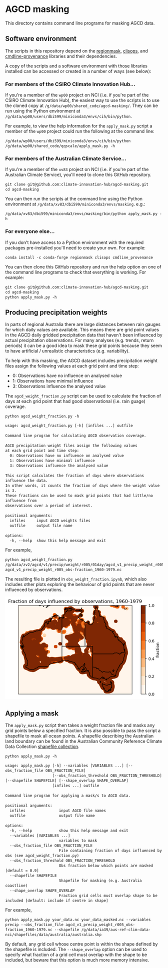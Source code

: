 # AGCD masking

This directory contains command line programs for masking AGCD data.

## Software environment

The scripts in this repository depend on the
[regionmask](https://regionmask.readthedocs.io),
[clisops](https://clisops.readthedocs.io), and
[cmdline-provenance](https://cmdline-provenance.readthedocs.io) libraries
and their dependencies.

A copy of the scripts and a software environment with those libraries installed
can be accessed or created in a number of ways (see below):

### For members of the CSIRO Climate Innovation Hub...

If you're a member of the `wp00` project on NCI
(i.e. if you're part of the CSIRO Climate Innovation Hub),
the easiest way to use the scripts is to use the cloned copy at `/g/data/wp00/shared_code/agcd-masking/`.
They can be run using the Python environment at `/g/data/wp00/users/dbi599/miniconda3/envs/cih/bin/python`.

For example, to view the help information for the `apply_mask.py` script
a member of the `wp00` project could run the following at the command line:

```
/g/data/wp00/users/dbi599/miniconda3/envs/cih/bin/python /g/data/wp00/shared_code/qqscale/apply_mask.py -h
```

### For members of the Australian Climate Service...

If you're a member of the `xv83` project on NCI
(i.e. if you're part of the Australian Climate Service),
you'll need to clone this GitHub repository.

```
git clone git@github.com:climate-innovation-hub/agcd-masking.git
cd agcd-masking
```

You can then run the scripts at the command line
using the Python environment at `/g/data/xv83/dbi599/miniconda3/envs/masking`. e.g.:

```
/g/data/xv83/dbi599/miniconda3/envs/masking/bin/python apply_mask.py -h
```

### For everyone else...

If you don't have access to a Python environment with the required packages
pre-installed you'll need to create your own.
For example:

```
conda install -c conda-forge regionmask clisops cmdline_provenance 
```

You can then clone this GitHub repository and run the help option
on one of the command line programs to check that everything is working.
For example:

```
git clone git@github.com:climate-innovation-hub/agcd-masking.git
cd agcd-masking
python apply_mask.py -h
```

## Producing precipitation weights

In parts of regional Australia there are large distances between rain gauges
for which daily values are available.
This means there are grid point values in the AGCD daily gridded precipitation data
that haven't been influenced by actual precipitation observations.
For many analyses (e.g. trends, return periods) it can be a good idea to mask these grid points
because they seem to have artificial / unrealistic characteristics (e.g. variability).

To help with this masking,
the AGCD dataset includes precipitation weight files assign the following values
at each grid point and time step:  
- 0: Observations have no influence on analysed value  
- 1: Observations have minimal influence  
- 3: Observations influence the analysed value  

The `agcd_weight_fraction.py` script can be used to calculate the fraction of days at each grid point
that had good observational (i.e. rain guage) coverage.

```
python agcd_weight_fraction.py -h
```

```
usage: agcd_weight_fraction.py [-h] [infiles ...] outfile

Command line program for calculating AGCD observation coverage.

AGCD precipitation weight files assign the following values
at each grid point and time step:
  0: Observations have no influence on analysed value
  1: Observations have minimal influence
  3: Observations influence the analysed value

This script calculates the fraction of days where observations influence the data.
In other words, it counts the fraction of days where the weight value is 3.
These fractions can be used to mask grid points that had little/no influence from
observations over a period of interest. 

positional arguments:
  infiles     input AGCD weights files
  outfile     output file name

options:
  -h, --help  show this help message and exit
```

For example, 

```
python agcd_weight_fraction.py /g/data/zv2/agcd/v1/precip/weight/r005/01day/agcd_v1_precip_weight_r005_daily_19[6,7]*.nc agcd_v1_precip_weight_r005_obs-fraction_1960-1979.nc
```

The resulting file is plotted in `obs_weight_fraction.ipynb`,
which also includes other plots exploring the behaviour of grid points
that are never influenced by observations.

![obs fraction example](obs_fraction_example.png)


## Applying a mask

The `apply_mask.py` script then takes a weight fraction file and masks any grid points below a specified fraction.
It is also possible to pass the script a shapefile to mask all ocean points.
A shapefile describing the Australian land boundary can be found in the Australian Community Reference Climate Data Collection
[shapefile collection](https://github.com/aus-ref-clim-data-nci/shapefiles).

```
python apply_mask.py -h
```

```
usage: apply_mask.py [-h] --variables [VARIABLES ...] [--obs_fraction_file OBS_FRACTION_FILE]
                     [--obs_fraction_threshold OBS_FRACTION_THRESHOLD] [--shapefile SHAPEFILE] [--shape_overlap SHAPE_OVERLAP]
                     [infiles ...] outfile

Command line program for applying a mask/s to AGCD data.

positional arguments:
  infiles               input AGCD file names
  outfile               output file name

options:
  -h, --help            show this help message and exit
  --variables [VARIABLES ...]
                        variables to mask
  --obs_fraction_file OBS_FRACTION_FILE
                        File containing fraction of days influenced by obs (see agcd_weight_fraction.py)
  --obs_fraction_threshold OBS_FRACTION_THRESHOLD
                        Obs fraction below which points are masked [default = 0.9]
  --shapefile SHAPEFILE
                        Shapefile for masking (e.g. Australia coastline)
  --shape_overlap SHAPE_OVERLAP
                        Fraction grid cells must overlap shape to be included [default: include if centre in shape]

```

For example,

```
python apply_mask.py your_data.nc your_data_masked.nc --variables precip --obs_fraction_file agcd_v1_precip_weight_r005_obs-fraction_1960-1979.nc --shapefile /g/data/ia39/aus-ref-clim-data-nci/shapefiles/data/australia/australia.shp
```

By default, any grid cell whose centre point is within the shape defined by the shapefile is included.
The `--shape_overlap` option can be used to specify what fraction of a grid cell must overlap with the shape to be included,
but beware that this option is much more memory intensive.

